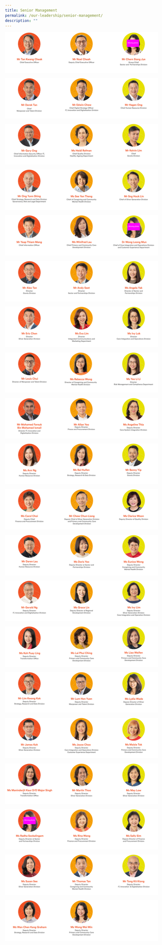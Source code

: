 ```yaml
---
title: Senior Management
permalink: /our-leadership/senior-management/
description: ""
---
```

![](/images/aic_sm_layout_2023_r_1-3.png)

![](/images/aic_sm_layout_2023_r_1-3%20copy%202.png)

![](/images/aic_sm_layout_2023_r_1-3%20copy%203.png)

![](/images/aic_sm_layout_2023_r_1-3%20copy%204.png)

![](/images/aic_sm_layout_2023_r_1-3%20copy%205.png)

![](/images/aic_sm_layout_2023_r_1-3%20copy%206.png)

![](/images/aic_sm_layout_2023_r_1-3%20copy%207.png)

![](/images/aic_sm_layout_2023_r_1-3%20copy%208.png)

![](/images/aic_sm_layout_2023_r_1-3%20copy%209.png)

![](/images/aic_sm_layout_2023_r_1-3%20copy%2010.png)

![](/images/aic_sm_layout_2023_r_1-3%20copy%2011.png)

![](/images/aic_sm_layout_2023_r_1-3%20copy%2012.png)

![](/images/aic_sm_layout_2023_r_1-3%20copy%2013.png)

![](/images/aic_sm_layout_2023_r_1-3%20copy%2014.png)

![](/images/aic_sm_layout_2023_r_1-3%20copy%2015.png)

![](/images/aic_sm_layout_2023_r_1-3%20copy%2016.png)

![](/images/aic_sm_layout_2023_r_1-3%20copy%2017.png)

![](/images/aic_sm_layout_2023_r_1-3%20copy%2018.png)

![](/images/aic_sm_layout_2023_r_1-3%20copy%2019.png)

![](/images/aic_sm_layout_2023_r_1-3%20copy%2020.png)